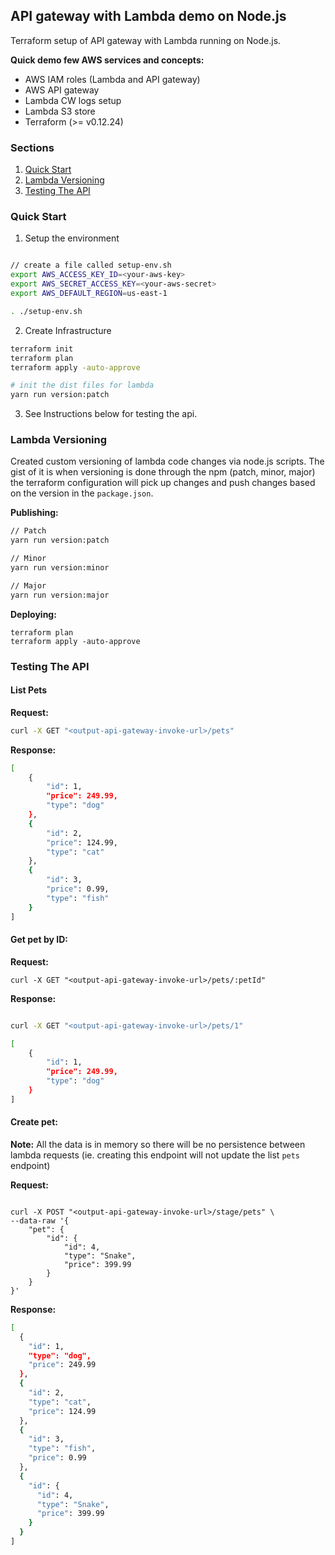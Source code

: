## API gateway with Lambda demo on Node.js

Terraform setup of API gateway with Lambda running on Node.js.

**Quick demo few AWS services and concepts:**

- AWS IAM roles (Lambda and API gateway)
- AWS API gateway
- Lambda CW logs setup 
- Lambda S3 store 
- Terraform (>= v0.12.24)

### Sections

1. [Quick Start](#quick-start)  
2. [Lambda Versioning](#lambda-versioning)  
3. [Testing The API](#testing-the-api)  

### Quick Start

1. Setup the environment   
```sh

// create a file called setup-env.sh 
export AWS_ACCESS_KEY_ID=<your-aws-key>
export AWS_SECRET_ACCESS_KEY=<your-aws-secret>
export AWS_DEFAULT_REGION=us-east-1

. ./setup-env.sh
```

2. Create Infrastructure  

```sh
terraform init
terraform plan
terraform apply -auto-approve 

# init the dist files for lambda
yarn run version:patch
```

3. See Instructions below for testing the api.


### Lambda Versioning 

Created custom versioning of lambda code changes via node.js scripts. The gist of it is when versioning is done through the npm (patch, minor, major) the terraform configuration will pick up changes and push changes based on the version in the `package.json`. 


**Publishing:**
```sh
// Patch
yarn run version:patch

// Minor 
yarn run version:minor

// Major 
yarn run version:major
```

**Deploying:**

```
terraform plan
terraform apply -auto-approve 
```

### Testing The API


#### List Pets 

**Request:**  
```sh
curl -X GET "<output-api-gateway-invoke-url>/pets"
```

**Response:**  
```sh
[
    {
        "id": 1,
        "price": 249.99,
        "type": "dog"
    },
    {
        "id": 2,
        "price": 124.99,
        "type": "cat"
    },
    {
        "id": 3,
        "price": 0.99,
        "type": "fish"
    }
]

```

#### Get pet by ID:

**Request:**    

```
curl -X GET "<output-api-gateway-invoke-url>/pets/:petId"

```

**Response:**  

```sh

curl -X GET "<output-api-gateway-invoke-url>/pets/1"

[
    {
        "id": 1,
        "price": 249.99,
        "type": "dog"
    }
]

```

#### Create pet:

**Note:** All the data is in memory so there will be no persistence between lambda requests (ie. creating this endpoint will not update the list `pets` endpoint)

**Request:**    

```

curl -X POST "<output-api-gateway-invoke-url>/stage/pets" \
--data-raw '{
    "pet": {
        "id": {
            "id": 4,
            "type": "Snake",
            "price": 399.99
        }
    }
}'

```

**Response:**  

```sh
[
  {
    "id": 1,
    "type": "dog",
    "price": 249.99
  },
  {
    "id": 2,
    "type": "cat",
    "price": 124.99
  },
  {
    "id": 3,
    "type": "fish",
    "price": 0.99
  },
  {
    "id": {
      "id": 4,
      "type": "Snake",
      "price": 399.99
    }
  }
]

```
